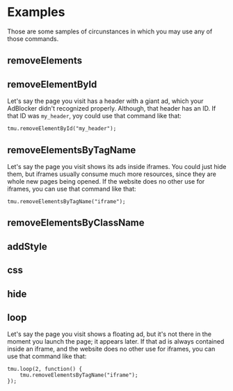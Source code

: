 # Examples
Those are some samples of circunstances in which you may use any of those commands.

## removeElements

## removeElementById
Let's say the page you visit has a header with a giant ad, which your AdBlocker didn't recognized properly. Although, that header has an ID. If that ID was `my_header`, yoy could use that command like that:
```
tmu.removeElementById("my_header");
```

## removeElementsByTagName
Let's say the page you visit shows its ads inside iframes. You could just hide them, but iframes usually consume much more resources, since they are whole new pages being opened. If the website does no other use for iframes, you can use that command like that:
```
tmu.removeElementsByTagName("iframe");
```

## removeElementsByClassName

## addStyle

## css

## hide

## loop
Let's say the page you visit shows a floating ad, but it's not there in the moment you launch the page; it appears later. If that ad is always contained inside an iframe, and the website does no other use for iframes, you can use that command like that:
```
tmu.loop(2, function() {
    tmu.removeElementsByTagName("iframe");
});
```
